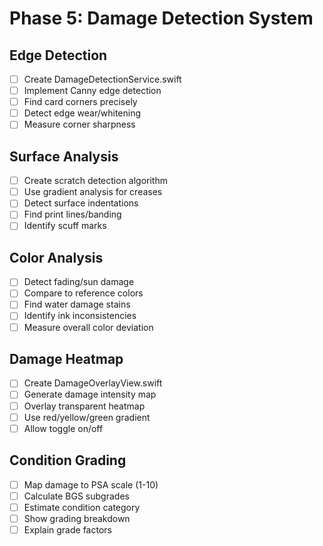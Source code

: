 # Phase 5: Damage Detection System

## Edge Detection
- [ ] Create DamageDetectionService.swift
- [ ] Implement Canny edge detection
- [ ] Find card corners precisely
- [ ] Detect edge wear/whitening
- [ ] Measure corner sharpness

## Surface Analysis
- [ ] Create scratch detection algorithm
- [ ] Use gradient analysis for creases
- [ ] Detect surface indentations
- [ ] Find print lines/banding
- [ ] Identify scuff marks

## Color Analysis
- [ ] Detect fading/sun damage
- [ ] Compare to reference colors
- [ ] Find water damage stains
- [ ] Identify ink inconsistencies
- [ ] Measure overall color deviation

## Damage Heatmap
- [ ] Create DamageOverlayView.swift
- [ ] Generate damage intensity map
- [ ] Overlay transparent heatmap
- [ ] Use red/yellow/green gradient
- [ ] Allow toggle on/off

## Condition Grading
- [ ] Map damage to PSA scale (1-10)
- [ ] Calculate BGS subgrades
- [ ] Estimate condition category
- [ ] Show grading breakdown
- [ ] Explain grade factors